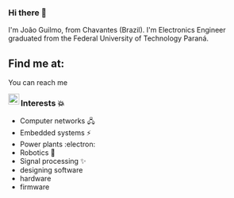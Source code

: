 ### Hi there 👋

I'm João Guilmo, from Chavantes (Brazil). I'm Electronics Engineer graduated from the Federal University of Technology Paraná.

## Find me at:
You can reach me 

[<img align="left" alt="gzalo | LinkedIn" width="22px" src="https://cdn-icons-png.flaticon.com/32/174/174857.png" />][linkedin]


### Interests :boom:

- Computer networks 🖧
- Embedded systems ⚡
- Power plants :electron:
- Robotics :robot:
- Signal processing :sparkles:
- designing software 
- hardware
- firmware


[linkedin]: https://www.linkedin.com/in/joão-guilmo-4579131b4/

<!--
**joaoguilmo/joaoguilmo** is a ✨ _special_ ✨ repository because its `README.md` (this file) appears on your GitHub profile.

Here are some ideas to get you started:

- 🔭 I’m currently working on ...
- 🌱 I’m currently learning ...
- 👯 I’m looking to collaborate on ...
- 🤔 I’m looking for help with ...
- 💬 Ask me about ...
- 📫 How to reach me: ...
- 😄 Pronouns: ...
- ⚡ Fun fact: ...
-->
